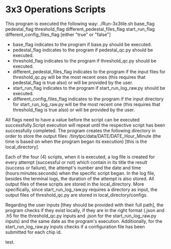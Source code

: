 # 3x3 Operations Scripts

This program is executed the following way: ./Run-3x3tile.sh base_flag pedestal_flag threshold_flag different_pedestal_files_flag start_run_flag different_config_files_flag [either "true" or "false"]
- base_flag indicates to the program if base.py should be executed.
- pedestal_flag indicates to the program if pedestal_qc.py should be executed.
- threshold_flag indicates to the program if threshold_qc.py should be executed.
- different_pedestal_files_flag indicates to the program if the input files for threshold_qc.py will be the most recent ones (this requires that pedestal_flag is true also) or will be provided by the user.
- start_run_flag indicates to the program if start_run_log_raw.py should be executed.
- different_config_files_flag indicates to the program if the input directory for start_run_log_raw.py will be the most recent one (this requires that threshold_flag is true also) or will be provided by the user.


All flags need to have a value before the script can be executed successfully.Script execution will repeat until the respective script has been successfully completed.  The program creates the following directory in order to store the output files: /tinytpc/data/DATE/DATE_Hour_Minute (the time is based on when the program began its execution) [this is the local_directory].

Each of the four (4) scripts, when it is executed, a log file is created for every attempt (successful or not) which contain in its title the result (success or failure), the attempt's number and the date and time (hours:minutes:seconds) when the specific script began. In the log file, besides the terminal logs, the duration of the attempt is also stored.
All output files of these scripts are stored in the local_directory. More specifically, since start_run_log_raw.py requires a directory as input, the output files of threshold_qc.py are stored in local_directory/configs.


Regarding the user inputs [they should be provided with their full path], the program checks if they exist locally, if they are in the right format (.json and .h5 for the threshold_qc.py inputs and .json for the start_run_log_raw.py inputs) and the same date as the program's execution. Additionally, for the start_run_log_raw.py inputs checks if a configuration file has been submitted for each chip id.


test.
